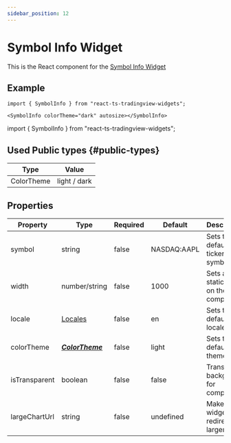 ```yaml
---
sidebar_position: 12
---
```


# Symbol Info Widget

This is the React component for the [Symbol Info Widget](https://www.tradingview.com/widget/symbol-info/)

## Example

```
import { SymbolInfo } from "react-ts-tradingview-widgets";

<SymbolInfo colorTheme="dark" autosize></SymbolInfo>
```

import { SymbolInfo } from "react-ts-tradingview-widgets";

<SymbolInfo colorTheme="dark" autosize></SymbolInfo>

## Used Public types {#public-types}

| Type       | Value        |
| ---------- | ------------ |
| ColorTheme | light / dark |

## Properties

| Property      | Type                              | Required | Default     | Description                          |
| ------------- | --------------------------------- | -------- | ----------- | ------------------------------------ |
| symbol        | string                            | false    | NASDAQ:AAPL | Sets the default ticker symbol       |
| width         | number/string                     | false    | 1000        | Sets a static width on the component |
| locale        | [Locales](../types/Locales.md)    | false    | en          | Sets the default locale              |
| colorTheme    | [_**ColorTheme**_](#public-types) | false    | light       | Sets the default theme               |
| isTransparent | boolean                           | false    | false       | Transparent background for component |
| largeChartUrl | string                            | false    | undefined   | Make widget redirect to larger chart |
